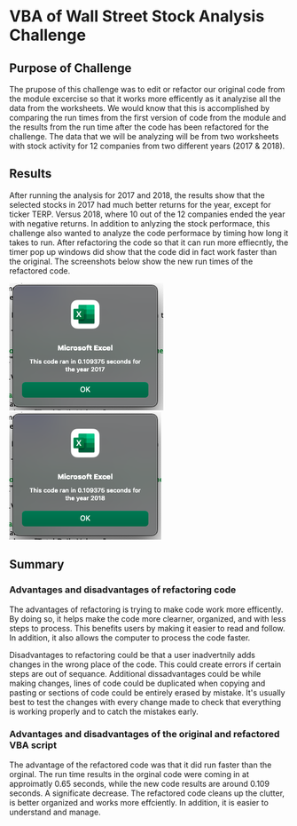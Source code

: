 # VBA of Wall Street Stock Analysis Challenge
##  Purpose of Challenge
The prupose of this challenge was to edit or refactor our original code from the module excercise so that it works more efficently as it analyzise all the data from the worksheets. We would know that this is accomplished by comparing the run times from the first version of code from the module and the results from the run time after the code has been refactored for the challenge. The data that we will be analyzing will be from two worksheets with stock activity for 12 companies from two different years (2017 & 2018). 

## Results
After running the analysis for 2017 and 2018, the results show that the selected stocks in 2017 had much better returns for the year, except for ticker TERP. Versus 2018, where 10 out of the 12 companies ended the year with negative returns.  In addition to anlyzing the stock performace, this challenge also wanted to analyze the code performace by timing how long it takes to run.  After refactoring the code so that it can run more effiecntly, the timer pop up windows did show that the code did in fact work faster than the original. The screenshots below show the new run times of the refactored code. 

![](VBA_Challenge_2017.png) ![](VBA_Challenge_2018.png)

## Summary
### Advantages and disadvantages of refactoring code
The advantages of refactoring is trying to make code work more efficently.  By doing so, it helps make the code more clearner, organized, and with less steps to process.  This benefits users by making it easier to read and follow.  In addition, it also allows the computer to process the code faster.

Disadvantages to refactoring could be that a user inadvertnily adds changes in the wrong place of the code.  This could create errors if certain steps are out of sequance.  Additional dissadvantages could be while making changes, lines of code could be duplicated when copying and pasting or sections of code could be entirely erased by mistake.  It's usually best to test the changes with every change made to check that everything is working properly and to catch the mistakes early.   

### Advantages and disadvantages of the original and refactored VBA script
The advantage of the refactored code was that it did run faster than the orginal.  The run time results in the orginal code were coming in at approimatly 0.65 seconds, while the new code results are around 0.109 seconds.  A significate decrease.  The refactored code cleans up the clutter, is better organized and works more effciently.  In addition, it is easier to understand and manage.
